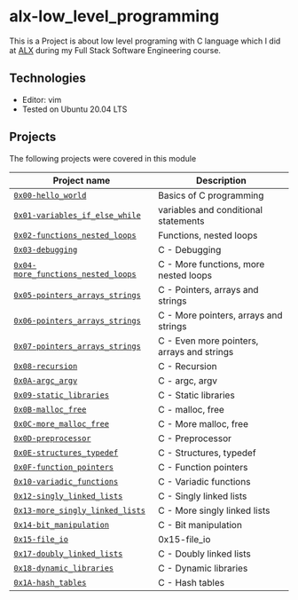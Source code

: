 # alx-low_level_programming
This is a Project is about low level programing with C language which I did at [ALX](https://www.alxafrica.com)  during my Full Stack Software Engineering course.

## Technologies
* Editor: vim
* Tested on Ubuntu 20.04 LTS

## Projects
The following projects were covered in this module

| Project name | Description |
| ------------ | ----------- |
| [`0x00-hello_world`](0x00-hello_world) |Basics of C programming |
| [`0x01-variables_if_else_while`](0x01-variables_if_else_while) | variables and conditional statements |
| [`0x02-functions_nested_loops`](0x02-functions_nested_loops)| Functions, nested loops|
| [`0x03-debugging`](0x03-debugging)| C - Debugging|
| [`0x04-more_functions_nested_loops`](0x04-more_functions_nested_loops)| C - More functions, more nested loops|
| [`0x05-pointers_arrays_strings`](0x05-pointers_arrays_strings)|C - Pointers, arrays and strings|
| [`0x06-pointers_arrays_strings`](0x06-pointers_arrays_strings)|C - More pointers, arrays and strings|
| [`0x07-pointers_arrays_strings`](0x07-pointers_arrays_strings)|C - Even more pointers, arrays and strings|
| [`0x08-recursion`](0x08-recursion)|C - Recursion|
| [`0x0A-argc_argv`](0x0A-argc_argv)|C - argc, argv|
| [`0x09-static_libraries`](0x09-static_libraries)|C - Static libraries|
| [`0x0B-malloc_free`](0x0B-malloc_free)|C - malloc, free|
| [`0x0C-more_malloc_free`](0x0C-more_malloc_free)|C - More malloc, free|
| [`0x0D-preprocessor`](0x0D-preprocessor)|C - Preprocessor|
| [`0x0E-structures_typedef`](0x0E-structures_typedef)|C - Structures, typedef|
| [`0x0F-function_pointers`](0x0F-function_pointers)|C - Function pointers|
| [`0x10-variadic_functions`](0x10-variadic_functions)|C - Variadic functions|
| [`0x12-singly_linked_lists`](0x12-singly_linked_lists)|C - Singly linked lists|
| [`0x13-more_singly_linked_lists`](0x13-more_singly_linked_lists)|C - More singly linked lists|
| [`0x14-bit_manipulation`](0x14-bit_manipulation)|C - Bit manipulation|
| [`0x15-file_io`](0x15-file_io)|0x15-file_io|
| [`0x17-doubly_linked_lists`](0x17-doubly_linked_lists) | C - Doubly linked lists|
| [`0x18-dynamic_libraries`](0x18-dynamic_libraries) | C - Dynamic libraries|
| [`0x1A-hash_tables`](0x1A-hash_tables) | C - Hash tables|
